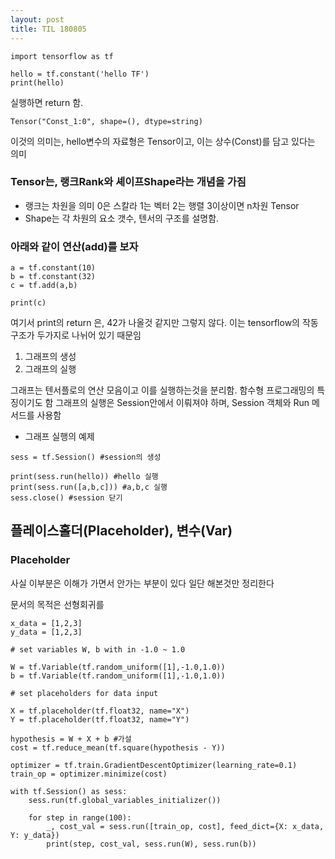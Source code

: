 ```yaml
---
layout: post
title: TIL 180805
---
```




```
import tensorflow as tf

hello = tf.constant('hello TF')
print(hello)
```

실행하면 return 함.
```
Tensor("Const_1:0", shape=(), dtype=string)
```

이것의 의미는, hello변수의 자료형은 Tensor이고, 이는 상수(Const)를 담고 있다는 의미

### Tensor는, 랭크Rank와 셰이프Shape라는 개념을 가짐

 - 랭크는 차원을 의미 0은 스칼라 1는 벡터 2는 행렬 3이상이면 n차원 Tensor
 - Shape는 각 차원의 요소 갯수, 텐서의 구조를 설명함.


### 아래와 같이 연산(add)를 보자

```
a = tf.constant(10)
b = tf.constant(32)
c = tf.add(a,b)

print(c)
```

여기서 print의 return 은, 42가 나올것 같지만 그렇지 않다. 이는 tensorflow의 작동구조가 두가지로 나뉘어 있기 때문임
1. 그래프의 생성
2. 그래프의 실행

그래프는 텐서플로의 연산 모음이고 이를 실행하는것을 분리함. 함수형 프로그래밍의 특징이기도 함
그래프의 실행은 Session안에서 이뤄져야 하며, Session 객체와 Run 메서드를 사용함

* 그래프 실행의 예제

```
sess = tf.Session() #session의 생성

print(sess.run(hello)) #hello 실행
print(sess.run([a,b,c])) #a,b,c 실행
sess.close() #session 닫기
```


## 플레이스홀더(Placeholder), 변수(Var)

### Placeholder 

사실 이부분은 이해가 가면서 안가는 부분이 있다 일단 해본것만 정리한다

문서의 목적은 선형회귀를 
```
x_data = [1,2,3]
y_data = [1,2,3]

# set variables W, b with in -1.0 ~ 1.0

W = tf.Variable(tf.random_uniform([1],-1.0,1.0))
b = tf.Variable(tf.random_uniform([1],-1.0,1.0))

# set placeholders for data input

X = tf.placeholder(tf.float32, name="X")
Y = tf.placeholder(tf.float32, name="Y")

hypothesis = W + X + b #가설
cost = tf.reduce_mean(tf.square(hypothesis - Y))

optimizer = tf.train.GradientDescentOptimizer(learning_rate=0.1)
train_op = optimizer.minimize(cost)

with tf.Session() as sess:
    sess.run(tf.global_variables_initializer())
    
    for step in range(100):
        _, cost_val = sess.run([train_op, cost], feed_dict={X: x_data, Y: y_data})
        print(step, cost_val, sess.run(W), sess.run(b))


```